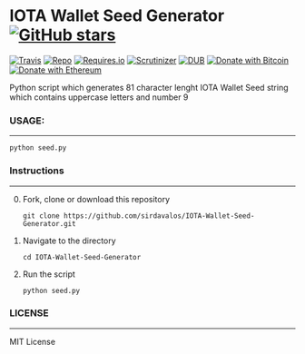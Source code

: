 # IOTA Wallet Seed Generator [![GitHub stars](https://img.shields.io/github/stars/badges/shields.svg?style=social&label=Stars)](https://github.com/sirdavalos/IOTA-Wallet-Seed-Generator)

[![Travis](https://img.shields.io/travis/rust-lang/rust.svg)](https://github.com/sirdavalos/IOTA-Wallet-Seed-Generator)
[![Repo](https://img.shields.io/badge/source-GitHub-303030.svg?maxAge=3600&style=flat-square)](https://github.com/sirdavalos/IOTA-Wallet-Seed-Generator)
[![Requires.io](https://img.shields.io/requires/github/celery/celery.svg)](https://requires.io/github/sirdavalos/IOTA-Wallet-Seed-Generator/requirements/?branch=master)
[![Scrutinizer](https://img.shields.io/scrutinizer/g/filp/whoops.svg)](https://github.com/sirdavalos/IOTA-Wallet-Seed-Generator)
[![DUB](https://img.shields.io/dub/l/vibe-d.svg)](https://choosealicense.com/licenses/mit/)
[![Donate with Bitcoin](https://img.shields.io/badge/Donate-BTC-orange.svg)](https://blockchain.info/address/17dXgYr48j31myKiAhnM5cQx78XBNyeBWM)
[![Donate with Ethereum](https://img.shields.io/badge/Donate-ETH-blue.svg)](https://etherscan.io/address/91dd20538de3b48493dfda212217036257ae5150)

Python script which generates 81 character lenght IOTA Wallet Seed string which contains uppercase letters and number 9

### USAGE:
------
`python seed.py`

### Instructions
------

0. Fork, clone or download this repository

    `git clone https://github.com/sirdavalos/IOTA-Wallet-Seed-Generator.git`

1. Navigate to the directory

    `cd IOTA-Wallet-Seed-Generator`

2. Run the script

    `python seed.py`

### LICENSE
------

MIT License
